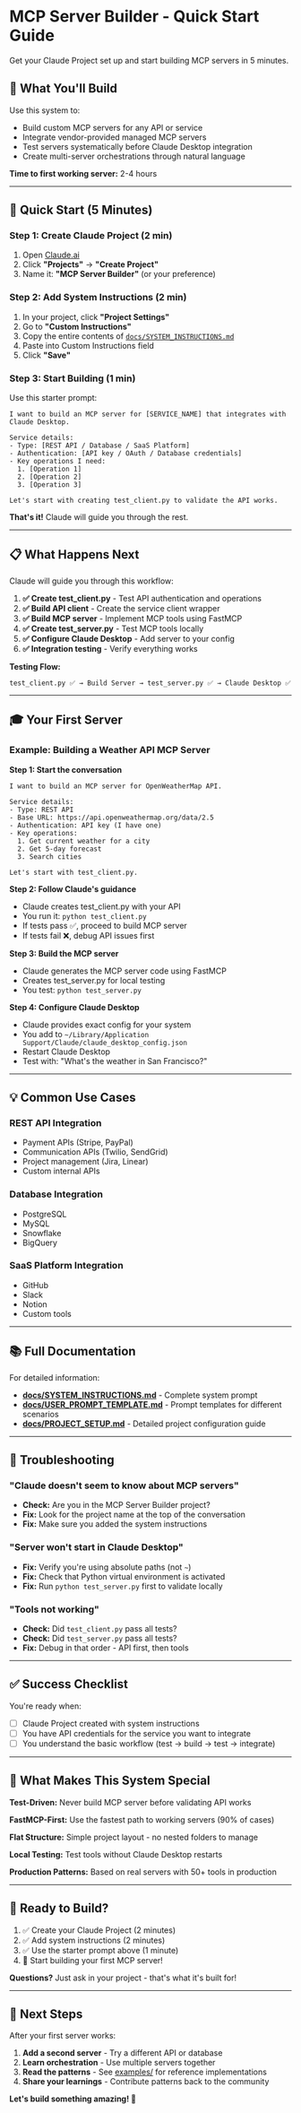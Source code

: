 # MCP Server Builder - Quick Start Guide

Get your Claude Project set up and start building MCP servers in 5 minutes.

## 🎯 What You'll Build

Use this system to:
- Build custom MCP servers for any API or service
- Integrate vendor-provided managed MCP servers
- Test servers systematically before Claude Desktop integration
- Create multi-server orchestrations through natural language

**Time to first working server:** 2-4 hours

---

## 🚀 Quick Start (5 Minutes)

### Step 1: Create Claude Project (2 min)

1. Open [Claude.ai](https://claude.ai)
2. Click **"Projects"** → **"Create Project"**
3. Name it: **"MCP Server Builder"** (or your preference)

### Step 2: Add System Instructions (2 min)

1. In your project, click **"Project Settings"**
2. Go to **"Custom Instructions"**
3. Copy the entire contents of [`docs/SYSTEM_INSTRUCTIONS.md`](docs/SYSTEM_INSTRUCTIONS.md)
4. Paste into Custom Instructions field
5. Click **"Save"**

### Step 3: Start Building (1 min)

Use this starter prompt:

```
I want to build an MCP server for [SERVICE_NAME] that integrates with Claude Desktop.

Service details:
- Type: [REST API / Database / SaaS Platform]
- Authentication: [API key / OAuth / Database credentials]
- Key operations I need:
  1. [Operation 1]
  2. [Operation 2]
  3. [Operation 3]

Let's start with creating test_client.py to validate the API works.
```

**That's it!** Claude will guide you through the rest.

---

## 📋 What Happens Next

Claude will guide you through this workflow:

1. **✅ Create test_client.py** - Test API authentication and operations
2. **✅ Build API client** - Create the service client wrapper
3. **✅ Build MCP server** - Implement MCP tools using FastMCP
4. **✅ Create test_server.py** - Test MCP tools locally
5. **✅ Configure Claude Desktop** - Add server to your config
6. **✅ Integration testing** - Verify everything works

**Testing Flow:**
```
test_client.py ✅ → Build Server → test_server.py ✅ → Claude Desktop ✅
```

---

## 🎓 Your First Server

### Example: Building a Weather API MCP Server

**Step 1: Start the conversation**
```
I want to build an MCP server for OpenWeatherMap API.

Service details:
- Type: REST API
- Base URL: https://api.openweathermap.org/data/2.5
- Authentication: API key (I have one)
- Key operations:
  1. Get current weather for a city
  2. Get 5-day forecast
  3. Search cities

Let's start with test_client.py.
```

**Step 2: Follow Claude's guidance**
- Claude creates test_client.py with your API
- You run it: `python test_client.py`
- If tests pass ✅, proceed to build MCP server
- If tests fail ❌, debug API issues first

**Step 3: Build the MCP server**
- Claude generates the MCP server code using FastMCP
- Creates test_server.py for local testing
- You test: `python test_server.py`

**Step 4: Configure Claude Desktop**
- Claude provides exact config for your system
- You add to `~/Library/Application Support/Claude/claude_desktop_config.json`
- Restart Claude Desktop
- Test with: "What's the weather in San Francisco?"

---

## 💡 Common Use Cases

### REST API Integration
- Payment APIs (Stripe, PayPal)
- Communication APIs (Twilio, SendGrid)
- Project management (Jira, Linear)
- Custom internal APIs

### Database Integration
- PostgreSQL
- MySQL
- Snowflake
- BigQuery

### SaaS Platform Integration
- GitHub
- Slack
- Notion
- Custom tools

---

## 📚 Full Documentation

For detailed information:

- **[docs/SYSTEM_INSTRUCTIONS.md](docs/SYSTEM_INSTRUCTIONS.md)** - Complete system prompt
- **[docs/USER_PROMPT_TEMPLATE.md](docs/USER_PROMPT_TEMPLATE.md)** - Prompt templates for different scenarios
- **[docs/PROJECT_SETUP.md](docs/PROJECT_SETUP.md)** - Detailed project configuration guide

---

## 🐛 Troubleshooting

### "Claude doesn't seem to know about MCP servers"
- **Check:** Are you in the MCP Server Builder project?
- **Fix:** Look for the project name at the top of the conversation
- **Fix:** Make sure you added the system instructions

### "Server won't start in Claude Desktop"
- **Fix:** Verify you're using absolute paths (not `~`)
- **Fix:** Check that Python virtual environment is activated
- **Fix:** Run `python test_server.py` first to validate locally

### "Tools not working"
- **Check:** Did `test_client.py` pass all tests?
- **Check:** Did `test_server.py` pass all tests?
- **Fix:** Debug in that order - API first, then tools

---

## ✅ Success Checklist

You're ready when:
- [ ] Claude Project created with system instructions
- [ ] You have API credentials for the service you want to integrate
- [ ] You understand the basic workflow (test → build → test → integrate)

---

## 🎯 What Makes This System Special

**Test-Driven:** Never build MCP server before validating API works

**FastMCP-First:** Use the fastest path to working servers (90% of cases)

**Flat Structure:** Simple project layout - no nested folders to manage

**Local Testing:** Test tools without Claude Desktop restarts

**Production Patterns:** Based on real servers with 50+ tools in production

---

## 🚀 Ready to Build?

1. ✅ Create your Claude Project (2 minutes)
2. ✅ Add system instructions (2 minutes)  
3. ✅ Use the starter prompt above (1 minute)
4. 🎉 Start building your first MCP server!

**Questions?** Just ask in your project - that's what it's built for!

---

## 📖 Next Steps

After your first server works:

1. **Add a second server** - Try a different API or database
2. **Learn orchestration** - Use multiple servers together
3. **Read the patterns** - See [examples/](examples/) for reference implementations
4. **Share your learnings** - Contribute patterns back to the community

**Let's build something amazing! 🚀**

